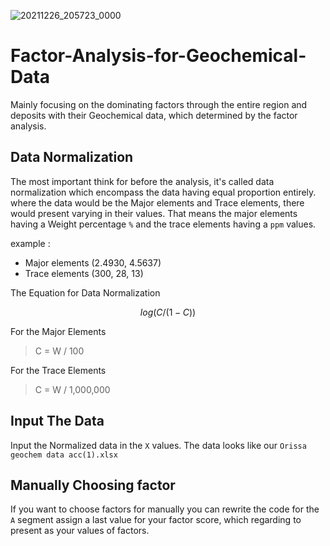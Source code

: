 ![20211226_205723_0000](https://user-images.githubusercontent.com/48711041/147412922-d96c903b-37bd-4c79-b519-c9f378acbc09.png)
# Factor-Analysis-for-Geochemical-Data
Mainly focusing on the dominating factors through the entire region and deposits with their Geochemical data, which determined by the factor analysis.
## Data Normalization
The most important think for before the analysis, it's called data normalization which encompass the data having equal proportion entirely.
where the data would be the Major elements and Trace elements, there would present varying in their values. That means the major elements having a 
Weight percentage `%`  and the trace elements having a `ppm` values. 

example :
* Major elements (2.4930, 4.5637) 
* Trace elements (300, 28, 13)
     
The Equation for Data Normalization     
```math
log (C / (1 - C))
```
For the Major Elements 
> C = W / 100

For the Trace Elements 
> C = W / 1,000,000

## Input The Data
Input the Normalized data in the `X` values. The data looks like our `Orissa geochem data acc(1).xlsx` 

## Manually Choosing factor
If you want to choose factors for manually you can rewrite the code for the `A` segment assign a last value for your factor score, which regarding to present
as your values of factors.
